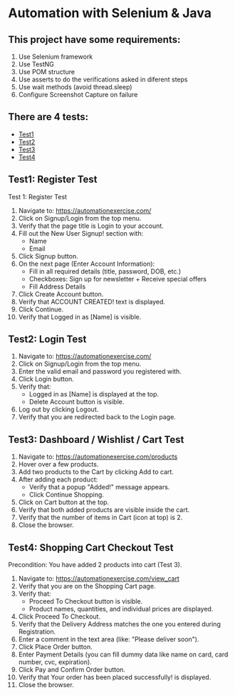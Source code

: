 # Automation with Selenium & Java 

## This project have some requirements: 
1. Use Selenium framework
2. Use TestNG
3. Use POM structure
4. Use asserts to do the verifications asked in diferent steps
5. Use wait methods (avoid thread.sleep)
6. Configure Screenshot Capture on failure



## There are 4 tests: 
- [Test1](#test1)
- [Test2](#test2)
- [Test3](#test3)
- [Test4](#test4)


## Test1: Register Test
Test 1: Register Test
1. Navigate to: https://automationexercise.com/
2. Click on Signup/Login from the top menu.
3. Verify that the page title is Login to your account.
4. Fill out the New User Signup! section with:
   - Name
   - Email
5. Click Signup button.
6. On the next page (Enter Account Information):<br>
   - Fill in all required details (title, password, DOB, etc.)<br>
   - Checkboxes: Sign up for newsletter + Receive special offers<br>
   - Fill Address Details<br>
7. Click Create Account button.
8. Verify that ACCOUNT CREATED! text is displayed.
9. Click Continue.
10. Verify that Logged in as [Name] is visible.



## Test2: Login Test
1. Navigate to: https://automationexercise.com/
2. Click on Signup/Login from the top menu.
3. Enter the valid email and password you registered with.
4. Click Login button.
5. Verify that:<br>
   - Logged in as [Name] is displayed at the top.<br>
   - Delete Account button is visible.<br>
6. Log out by clicking Logout.
7. Verify that you are redirected back to the Login page.




## Test3:  Dashboard / Wishlist / Cart Test
1. Navigate to: https://automationexercise.com/products
2. Hover over a few products.
3. Add two products to the Cart by clicking Add to cart.
4. After adding each product:<br>
   - Verify that a popup "Added!" message appears.<br>
   - Click Continue Shopping.<br>
5. Click on Cart button at the top.
6. Verify that both added products are visible inside the cart.
7. Verify that the number of items in Cart (icon at top) is 2.
8. Close the browser.



## Test4:  Shopping Cart Checkout Test
Precondition: You have added 2 products into cart (Test 3).

1. Navigate to: https://automationexercise.com/view_cart
2. Verify that you are on the Shopping Cart page.
3. Verify that:<br>
   - Proceed To Checkout button is visible.<br>
   - Product names, quantities, and individual prices are displayed.<br>
4. Click Proceed To Checkout.
5. Verify that the Delivery Address matches the one you entered during Registration.
6. Enter a comment in the text area (like: "Please deliver soon").
7. Click Place Order button.
8. Enter Payment Details (you can fill dummy data like name on card, card number, cvc, expiration).
9. Click Pay and Confirm Order button.
10. Verify that Your order has been placed successfully! is displayed.
11. Close the browser.









